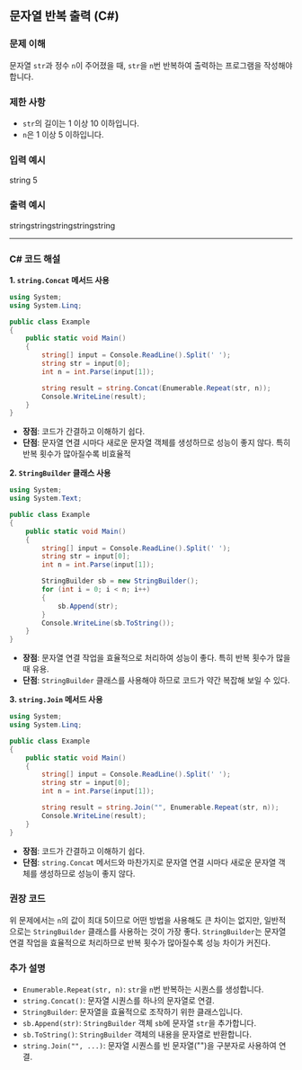 ## 문자열 반복 출력 (C#)

### 문제 이해
문자열 `str`과 정수 `n`이 주어졌을 때, `str`을 `n`번 반복하여 출력하는 프로그램을 작성해야 합니다.

### 제한 사항
*   `str`의 길이는 1 이상 10 이하입니다.
*   `n`은 1 이상 5 이하입니다.

### 입력 예시
string 5

### 출력 예시
stringstringstringstringstring

--------------------------------------------------------------------------------------------

### C# 코드 해설

**1. `string.Concat` 메서드 사용**

```csharp
using System;
using System.Linq;

public class Example
{
    public static void Main()
    {
        string[] input = Console.ReadLine().Split(' ');
        string str = input[0];
        int n = int.Parse(input[1]);

        string result = string.Concat(Enumerable.Repeat(str, n));
        Console.WriteLine(result);
    }
}
```

*   **장점**: 코드가 간결하고 이해하기 쉽다.
*   **단점**: 문자열 연결 시마다 새로운 문자열 객체를 생성하므로 성능이 좋지 않다.
              특히 반복 횟수가 많아질수록 비효율적


**2. `StringBuilder` 클래스 사용**

```csharp
using System;
using System.Text;

public class Example
{
    public static void Main()
    {
        string[] input = Console.ReadLine().Split(' ');
        string str = input[0];
        int n = int.Parse(input[1]);

        StringBuilder sb = new StringBuilder();
        for (int i = 0; i < n; i++)
        {
            sb.Append(str);
        }
        Console.WriteLine(sb.ToString());
    }
}
```

*   **장점**: 문자열 연결 작업을 효율적으로 처리하여 성능이 좋다.
              특히 반복 횟수가 많을 때 유용.
*   **단점**: `StringBuilder` 클래스를 사용해야 하므로 코드가 약간 복잡해 보일 수 있다.


**3. `string.Join` 메서드 사용**

```csharp
using System;
using System.Linq;

public class Example
{
    public static void Main()
    {
        string[] input = Console.ReadLine().Split(' ');
        string str = input[0];
        int n = int.Parse(input[1]);

        string result = string.Join("", Enumerable.Repeat(str, n));
        Console.WriteLine(result);
    }
}
```

*   **장점**: 코드가 간결하고 이해하기 쉽다.
*   **단점**: `string.Concat` 메서드와 마찬가지로 문자열 연결 시마다 새로운 문자열 객체를 생성하므로 성능이 좋지 않다.


### 권장 코드

위 문제에서는 `n`의 값이 최대 5이므로 어떤 방법을 사용해도 큰 차이는 없지만, 일반적으로는 `StringBuilder` 클래스를 사용하는 것이 가장 좋다. 
`StringBuilder`는 문자열 연결 작업을 효율적으로 처리하므로 반복 횟수가 많아질수록 성능 차이가 커진다.


### 추가 설명

*   `Enumerable.Repeat(str, n)`: `str`을 `n`번 반복하는 시퀀스를 생성합니다.
*   `string.Concat()`: 문자열 시퀀스를 하나의 문자열로 연결.
*   `StringBuilder`: 문자열을 효율적으로 조작하기 위한 클래스입니다.
*   `sb.Append(str)`: `StringBuilder` 객체 `sb`에 문자열 `str`을 추가합니다.
*   `sb.ToString()`: `StringBuilder` 객체의 내용을 문자열로 반환합니다.
*   `string.Join("", ...)`: 문자열 시퀀스를 빈 문자열("")을 구분자로 사용하여 연결.
